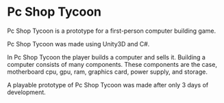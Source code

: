 # Pc Shop Tycoon

Pc Shop Tycoon is a prototype for a first-person computer building game.

Pc Shop Tycoon was made using Unity3D and C#.

In Pc Shop Tycoon the player builds a computer and sells it. Building a computer consists of many components. These components are the case, motherboard cpu, gpu, ram, graphics card, power supply, and storage.

A playable prototype of Pc Shop Tycoon was made after only 3 days of development.
